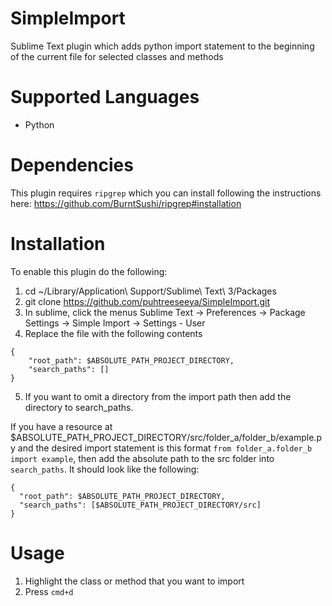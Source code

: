 # SimpleImport

Sublime Text plugin which adds python import statement to the beginning of the current file for selected classes and methods

# Supported Languages

* Python

# Dependencies

This plugin requires `ripgrep` which you can install following the instructions here: https://github.com/BurntSushi/ripgrep#installation

# Installation

To enable this plugin do the following: 
1. cd ~/Library/Application\ Support/Sublime\ Text\ 3/Packages
2. git clone https://github.com/puhtreeseeya/SimpleImport.git
3. In sublime, click the menus Sublime Text → Preferences → Package Settings → Simple Import → Settings - User
4. Replace the file with the following contents 
```
{
    "root_path": $ABSOLUTE_PATH_PROJECT_DIRECTORY,
    "search_paths": []
}
```
5. If you want to omit a directory from the import path then add the directory to search_paths. 

If you have a resource at $ABSOLUTE_PATH_PROJECT_DIRECTORY/src/folder_a/folder_b/example.py and the desired import statement is this format `from folder_a.folder_b import example`, then add the absolute path to the src folder into `search_paths`. It should look like the following:
```
{
  "root_path": $ABSOLUTE_PATH_PROJECT_DIRECTORY,
  "search_paths": [$ABSOLUTE_PATH_PROJECT_DIRECTORY/src]
} 
```

# Usage

1. Highlight the class or method that you want to import
2. Press `cmd+d` 
